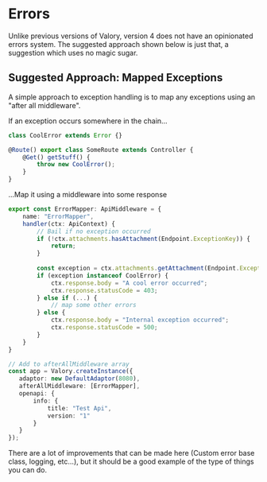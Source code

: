 # Errors

Unlike previous versions of Valory, version 4 does not have an opinionated errors system. The suggested approach shown
below is just that, a suggestion which uses no magic sugar.

## Suggested Approach: Mapped Exceptions
A simple approach to exception handling is to map any exceptions using an "after all middleware".

If an exception occurs somewhere in the chain...
```typescript
class CoolError extends Error {}

@Route() export class SomeRoute extends Controller {
    @Get() getStuff() {
        throw new CoolError();
    }
}
```

...Map it using a middleware into some response
```typescript
export const ErrorMapper: ApiMiddleware = {
    name: "ErrorMapper",
    handler(ctx: ApiContext) {
        // Bail if no exception occurred
        if (!ctx.attachments.hasAttachment(Endpoint.ExceptionKey)) {
            return;
        }
        
        const exception = ctx.attachments.getAttachment(Endpoint.ExceptionKey)
        if (exception instanceof CoolError) {
            ctx.response.body = "A cool error occurred";
            ctx.response.statusCode = 403;
        } else if (...) {
            // map some other errors
        } else {
            ctx.response.body = "Internal exception occurred";
            ctx.response.statusCode = 500;
        }
    }
}

// Add to afterAllMiddleware array
const app = Valory.createInstance({
   adaptor: new DefaultAdaptor(8080),
   afterAllMiddleware: [ErrorMapper],
   openapi: {
       info: {
           title: "Test Api",
           version: "1"
       }
   }
});
```

There are a lot of improvements that can be made here (Custom error base class, logging, etc...), but it should be a
good example of the type of things you can do.
